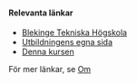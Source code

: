 #### Relevanta länkar

* [Blekinge Tekniska Högskola](https://www.bth.se/)
* [Utbildningens egna sida](https://dbwebb.se/)
* [Denna kursen](https://dbwebb.se/kurser/design-v2)

För mer länkar, se [Om](om)
